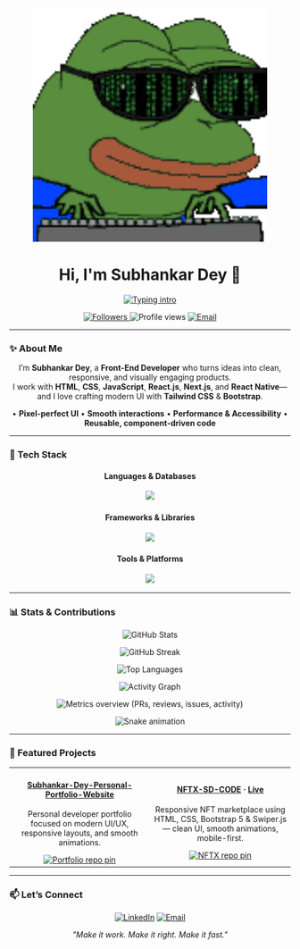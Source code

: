 <!-- Banner -->
<p align="center">
  <img src="assets/banner.gif" alt="Banner" width="420">
</p>

<h1 align="center">Hi, I'm <b>Subhankar Dey</b> 👋</h1>

<!-- Typing intro -->
<p align="center">
  <a href="https://readme-typing-svg.demolab.com?font=Fira+Code&pause=1200&center=true&vCenter=true&width=720&lines=Front-End+Developer;React.js+%7C+Next.js+%7C+React+Native;Clean+UI%2C+great+UX%2C+and+high+performance">
    <img src="https://readme-typing-svg.demolab.com?font=Fira+Code&pause=1200&center=true&vCenter=true&width=720&lines=Front-End+Developer;React.js+%7C+Next.js+%7C+React+Native;Clean+UI%2C+great+UX%2C+and+high+performance" alt="Typing intro">
  </a>
</p>

<!-- Badges / counters -->
<p align="center">
  <a href="https://github.com/sdey1122?tab=followers">
    <img src="https://img.shields.io/github/followers/sdey1122?label=Followers&style=for-the-badge" alt="Followers">
  </a>
  <img src="https://komarev.com/ghpvc/?username=sdey1122&style=for-the-badge&color=0A66C2" alt="Profile views">
  <a href="mailto:subhankardey1122@gmail.com">
    <img src="https://img.shields.io/badge/Contact-Email-EA4335?style=for-the-badge&logo=gmail&logoColor=white" alt="Email">
  </a>
</p>

---

### ✨ About Me
<p align="center">
I’m <b>Subhankar Dey</b>, a <b>Front-End Developer</b> who turns ideas into clean, responsive, and visually engaging products.<br/>
I work with <b>HTML</b>, <b>CSS</b>, <b>JavaScript</b>, <b>React.js</b>, <b>Next.js</b>, and <b>React Native</b>—and I love crafting modern UI with <b>Tailwind CSS</b> &amp; <b>Bootstrap</b>.
</p>

<p align="center">
• <b>Pixel-perfect UI</b> • <b>Smooth interactions</b> • <b>Performance & Accessibility</b> • <b>Reusable, component-driven code</b>
</p>

---

### 🧰 Tech Stack

<h4 align="center">Languages & Databases</h4>
<p align="center">
  <img src="https://skillicons.dev/icons?i=html,css,js,ts,mongodb&perline=10" />
</p>

<h4 align="center">Frameworks & Libraries</h4>
<p align="center">
  <!-- skillicons does not support 'reactnative'; we show React + Next.js + Redux + Tailwind + Bootstrap + MUI + styled-components -->
  <img src="https://skillicons.dev/icons?i=react,nextjs,redux,tailwind,bootstrap,materialui,styledcomponents&perline=10" />
</p>

<h4 align="center">Tools & Platforms</h4>
<p align="center">
  <img src="https://skillicons.dev/icons?i=git,github,vscode,figma,linux&perline=10" />
</p>

---

### 📊 Stats & Contributions

<p align="center">
  <picture>
    <source srcset="https://github-readme-stats.vercel.app/api?username=sdey1122&show_icons=true&hide_border=true&rank_icon=github&theme=github_dark">
    <img src="https://github-readme-stats.vercel.app/api?username=sdey1122&show_icons=true&hide_border=true&rank_icon=github" alt="GitHub Stats">
  </picture>
</p>

<p align="center">
  <picture>
    <source srcset="https://streak-stats.demolab.com?user=sdey1122&hide_border=true&theme=dark">
    <img src="https://streak-stats.demolab.com?user=sdey1122&hide_border=true" alt="GitHub Streak">
  </picture>
</p>

<p align="center">
  <picture>
    <source srcset="https://github-readme-stats.vercel.app/api/top-langs/?username=sdey1122&layout=compact&hide_border=true&theme=github_dark">
    <img src="https://github-readme-stats.vercel.app/api/top-langs/?username=sdey1122&layout=compact&hide_border=true" alt="Top Languages">
  </picture>
</p>

<!-- Activity graph -->
<p align="center">
  <img src="https://github-readme-activity-graph.vercel.app/graph?username=sdey1122&hide_border=true&radius=8&bg_color=0d1117&color=58a6ff&line=58a6ff&point=1f6feb" alt="Activity Graph">
</p>

<!-- Metrics dashboard — PRs, reviews, issues, etc. (generated by metrics.yml) -->
<p align="center">
  <img src="https://raw.githubusercontent.com/sdey1122/sdey1122/metrics/metrics.svg" alt="Metrics overview (PRs, reviews, issues, activity)">
</p>

<!-- Snake contribution animation (generated by snake.yml) -->
<p align="center">
  <img src="https://raw.githubusercontent.com/sdey1122/sdey1122/output/github-contribution-grid-snake-dark.svg" alt="Snake animation">
</p>

---

### 🌟 Featured Projects
<div align="center">

<table>
  <tr>
    <td width="50%" align="center">
      <h4><a href="https://sdey1122.github.io/Subhankar-Dey-Personal-Portfolio-Website/">Subhankar-Dey-Personal-Portfolio-Website</a></h4>
      <p>Personal developer portfolio focused on modern UI/UX, responsive layouts, and smooth animations.</p>
      <a href="https://github-readme-stats.vercel.app/api/pin/?username=sdey1122&repo=Subhankar-Dey-Personal-Portfolio-Website&theme=transparent&hide_border=true">
        <img src="https://github-readme-stats.vercel.app/api/pin/?username=sdey1122&repo=Subhankar-Dey-Personal-Portfolio-Website&theme=transparent&hide_border=true" alt="Portfolio repo pin">
      </a>
    </td>
    <td width="50%" align="center">
      <h4>
        <a href="https://sdey1122.github.io/NFTX-SD-CODE/">NFTX-SD-CODE</a> ·
        <a href="https://sdey1122.github.io/NFTX-SD-CODE/">Live</a>
      </h4>
      <p>Responsive NFT marketplace using HTML, CSS, Bootstrap 5 &amp; Swiper.js — clean UI, smooth animations, mobile-first.</p>
      <a href="https://github-readme-stats.vercel.app/api/pin/?username=sdey1122&repo=NFTX-SD-CODE&theme=transparent&hide_border=true">
        <img src="https://github-readme-stats.vercel.app/api/pin/?username=sdey1122&repo=NFTX-SD-CODE&theme=transparent&hide_border=true" alt="NFTX repo pin">
      </a>
    </td>
  </tr>
</table>

</div>

---

### 📫 Let’s Connect
<p align="center">
  <a href="https://www.linkedin.com/in/subhankar-dey-154051189/"><img src="https://img.shields.io/badge/LinkedIn-0A66C2?style=for-the-badge&logo=linkedin&logoColor=white" alt="LinkedIn"></a>
  <a href="mailto:subhankardey1122@gmail.com"><img src="https://img.shields.io/badge/Email-EA4335?style=for-the-badge&logo=gmail&logoColor=white" alt="Email"></a>
</p>

<p align="center"><i>"Make it work. Make it right. Make it fast."</i></p>
